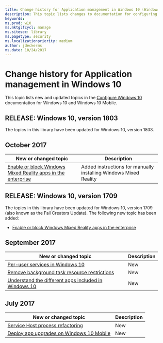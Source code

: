 ```yaml
---
title: Change history for Application management in Windows 10 (Windows 10)
description: This topic lists changes to documentation for configuring Windows 10.
keywords: 
ms.prod: w10
ms.mktglfcycl: manage
ms.sitesec: library
ms.pagetype: security
ms.localizationpriority: medium
author: jdeckerms
ms.date: 10/24/2017
---
```


# Change history for Application management in Windows 10

This topic lists new and updated topics in the [Configure Windows 10](index.md) documentation for Windows 10 and Windows 10 Mobile.

## RELEASE: Windows 10, version 1803

The topics in this library have been updated for Windows 10, version 1803.

## October 2017

New or changed topic | Description
--- | ---
[Enable or block Windows Mixed Reality apps in the enterprise](manage-windows-mixed-reality.md) | Added instructions for manually installing Windows Mixed Reality

## RELEASE: Windows 10, version 1709

The topics in this library have been updated for Windows 10, version 1709 (also known as the Fall Creators Update). The following new topic has been added:

- [Enable or block Windows Mixed Reality apps in the enterprise](manage-windows-mixed-reality.md)

## September 2017
| New or changed topic | Description |
| --- | --- |
| [Per-user services in Windows 10](per-user-services-in-windows.md) | New |
| [Remove background task resource restrictions](enterprise-background-activity-controls.md) | New |
| [Understand the different apps included in Windows 10](apps-in-windows-10.md) | New |

## July 2017
| New or changed topic | Description |
| --- | --- |
| [Service Host process refactoring](svchost-service-refactoring.md) | New |
| [Deploy app upgrades on Windows 10 Mobile](deploy-app-upgrades-windows-10-mobile.md) | New |


